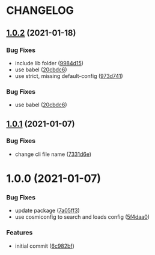 # CHANGELOG

## [1.0.2](https://github.com/ato-design/svgict/compare/v1.0.1...v1.0.2) (2021-01-18)


### Bug Fixes

* include lib folder ([9984d15](https://github.com/ato-design/svgict/commit/9984d159224604e83a175730db81296ed472174f))
* use babel ([20cbdc6](https://github.com/ato-design/svgict/commit/20cbdc6f581f2a72a629527665bafce3bb2e9b4d))
* use strict, missing default-config ([973d741](https://github.com/ato-design/svgict/commit/973d741cc22b320f4c77c64faa6b86e3211ad5b0))

### Bug Fixes

* use babel ([20cbdc6](https://github.com/ato-design/svgict/commit/20cbdc6f581f2a72a629527665bafce3bb2e9b4d))

## [1.0.1](https://github.com/ato-design/svgict/compare/v1.0.0...v1.0.1) (2021-01-07)


### Bug Fixes

* change cli file name ([7331d6e](https://github.com/ato-design/svgict/commit/7331d6e62fb280982228167a07cf6256e1536f15))

# 1.0.0 (2021-01-07)


### Bug Fixes

* update package ([7a05ff3](https://github.com/ato-design/svgict/commit/7a05ff3fd3994d8d2ff0f7cd52f5f3e49b40961d))
* use cosmiconfig to search  and loads config ([5f4daa0](https://github.com/ato-design/svgict/commit/5f4daa0725278d5a0ed9e18fc144137930cad2ca))


### Features

* initial commit ([6c982bf](https://github.com/ato-design/svgict/commit/6c982bf44755fe27ef579dc458628884972f5e47))
